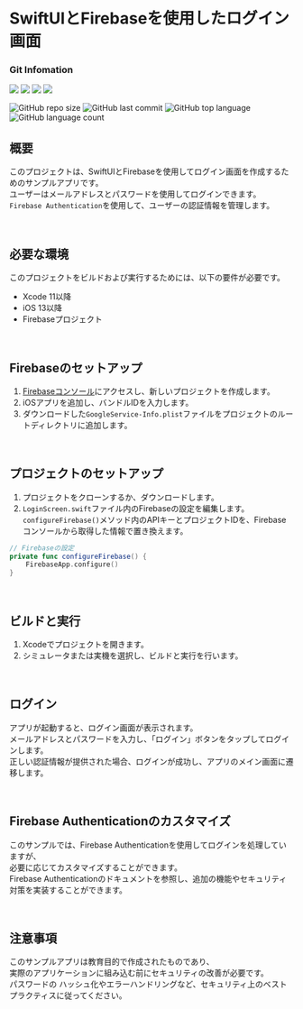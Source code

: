 # SwiftUIとFirebaseを使用したログイン画面

### Git Infomation
<div>
  <img src="https://img.shields.io/badge/Swift-FA7343?style=for-the-badge&logo=swift&logoColor=white">
  <img src="https://img.shields.io/badge/firebase-ffca28?style=for-the-badge&logo=firebase&logoColor=black">
  <img src="https://img.shields.io/badge/mac%20os-000000?style=for-the-badge&logo=apple&logoColor=white">
  <img src="https://img.shields.io/badge/iOS-000000?style=for-the-badge&logo=ios&logoColor=white">
</div>

![GitHub repo size](https://img.shields.io/github/repo-size/Vermouth117/SwiftUI_SOLO)
![GitHub last commit](https://img.shields.io/github/last-commit/Vermouth117/SwiftUI_SOLO)
![GitHub top language](https://img.shields.io/github/languages/top/Vermouth117/SwiftUI_SOLO)
![GitHub language count](https://img.shields.io/github/languages/count/Vermouth117/SwiftUI_SOLO)
<!-- <br> -->
## 概要

このプロジェクトは、SwiftUIとFirebaseを使用してログイン画面を作成するためのサンプルアプリです。  
ユーザーはメールアドレスとパスワードを使用してログインできます。  
`Firebase Authentication`を使用して、ユーザーの認証情報を管理します。

<br>

## 必要な環境

このプロジェクトをビルドおよび実行するためには、以下の要件が必要です。

- Xcode 11以降
- iOS 13以降
- Firebaseプロジェクト

<br>

## Firebaseのセットアップ

1. [Firebaseコンソール](https://console.firebase.google.com/)にアクセスし、新しいプロジェクトを作成します。
2. iOSアプリを追加し、バンドルIDを入力します。
3. ダウンロードした`GoogleService-Info.plist`ファイルをプロジェクトのルートディレクトリに追加します。

<br>

## プロジェクトのセットアップ

1. プロジェクトをクローンするか、ダウンロードします。
2. `LoginScreen.swift`ファイル内のFirebaseの設定を編集します。  
`configureFirebase()`メソッド内のAPIキーとプロジェクトIDを、Firebaseコンソールから取得した情報で置き換えます。

```swift
// Firebaseの設定
private func configureFirebase() {
    FirebaseApp.configure()
}
```

<br>

## ビルドと実行

1. Xcodeでプロジェクトを開きます。
2. シミュレータまたは実機を選択し、ビルドと実行を行います。

<br>

## ログイン

アプリが起動すると、ログイン画面が表示されます。  
メールアドレスとパスワードを入力し、「ログイン」ボタンをタップしてログインします。  
正しい認証情報が提供された場合、ログインが成功し、アプリのメイン画面に遷移します。

<br>

## Firebase Authenticationのカスタマイズ

このサンプルでは、Firebase Authenticationを使用してログインを処理していますが、  
必要に応じてカスタマイズすることができます。  
Firebase Authenticationのドキュメントを参照し、追加の機能やセキュリティ対策を実装することができます。

<br>

## 注意事項

このサンプルアプリは教育目的で作成されたものであり、  
実際のアプリケーションに組み込む前にセキュリティの改善が必要です。  
パスワードの
ハッシュ化やエラーハンドリングなど、セキュリティ上のベストプラクティスに従ってください。

